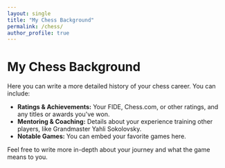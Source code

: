 ```yaml
---
layout: single
title: "My Chess Background"
permalink: /chess/
author_profile: true
---
```


# My Chess Background

Here you can write a more detailed history of your chess career. You can include:

* **Ratings & Achievements:** Your FIDE, Chess.com, or other ratings, and any titles or awards you've won.
* **Mentoring & Coaching:** Details about your experience training other players, like Grandmaster Yahli Sokolovsky.
* **Notable Games:** You can embed your favorite games here.

Feel free to write more in-depth about your journey and what the game means to you.